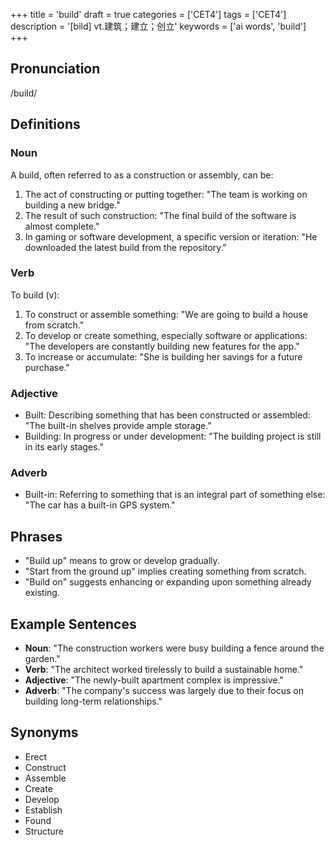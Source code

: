 +++
title = 'build'
draft = true
categories = ['CET4']
tags = ['CET4']
description = '[bild] vt.建筑；建立；创立'
keywords = ['ai words', 'build']
+++

## Pronunciation
/build/

## Definitions
### Noun
A build, often referred to as a construction or assembly, can be:
1. The act of constructing or putting together: "The team is working on building a new bridge."
2. The result of such construction: "The final build of the software is almost complete."
3. In gaming or software development, a specific version or iteration: "He downloaded the latest build from the repository."

### Verb
To build (v):
1. To construct or assemble something: "We are going to build a house from scratch."
2. To develop or create something, especially software or applications: "The developers are constantly building new features for the app."
3. To increase or accumulate: "She is building her savings for a future purchase."

### Adjective
- Built: Describing something that has been constructed or assembled: "The built-in shelves provide ample storage."
- Building: In progress or under development: "The building project is still in its early stages."

### Adverb
- Built-in: Referring to something that is an integral part of something else: "The car has a built-in GPS system."

## Phrases
- "Build up" means to grow or develop gradually.
- "Start from the ground up" implies creating something from scratch.
- "Build on" suggests enhancing or expanding upon something already existing.

## Example Sentences
- **Noun**: "The construction workers were busy building a fence around the garden."
- **Verb**: "The architect worked tirelessly to build a sustainable home."
- **Adjective**: "The newly-built apartment complex is impressive."
- **Adverb**: "The company's success was largely due to their focus on building long-term relationships."

## Synonyms
- Erect
- Construct
- Assemble
- Create
- Develop
- Establish
- Found
- Structure
